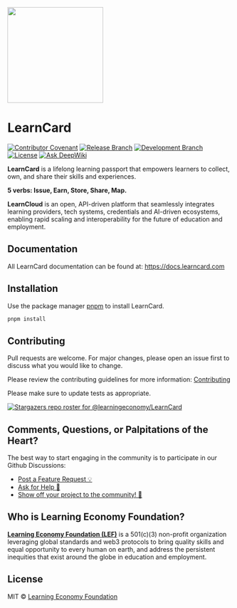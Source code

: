 [<img src="https://github.com/user-attachments/assets/3bff1da1-8293-4ddf-856b-6f9aee6747d0" width="215"/>](https://learncard.com)

# LearnCard

[![Contributor Covenant](https://img.shields.io/badge/Contributor%20Covenant-2.1-4baaaa.svg)](CODE_OF_CONDUCT.md)
[![Release Branch](https://img.shields.io/badge/release_branch-main-green.svg)](https://github.com/learningeconomy/LearnCard/tree/main)
[![Development Branch](https://img.shields.io/badge/docs-quickstart-green.svg)](https://docs.learncard.com/)
[![License](https://img.shields.io/badge/license-mit-blue.svg)](https://github.com/learningeconomy/LearnCard/blob/main/LICENSE)
[![Ask DeepWiki](https://deepwiki.com/badge.svg)](https://deepwiki.com/learningeconomy/LearnCard)

**LearnCard** is a lifelong learning passport that empowers learners to collect, own, and share their skills and experiences.

**5 verbs: Issue, Earn, Store, Share, Map.**

**LearnCloud** is an open, API-driven platform that seamlessly integrates learning providers, tech systems, credentials and AI-driven ecosystems, enabling rapid scaling and interoperability for the future of education and employment.

## Documentation

All LearnCard documentation can be found at:
https://docs.learncard.com

## Installation

Use the package manager [pnpm](https://pnpm.io/) to install LearnCard.

```bash
pnpm install
```

## Contributing

Pull requests are welcome. For major changes, please open an issue first to discuss what you would like to change.

Please review the contributing guidelines for more information: [Contributing](https://docs.learncard.com/development/contributing)

Please make sure to update tests as appropriate.

[![Stargazers repo roster for @learningeconomy/LearnCard](https://reporoster.com/stars/learningeconomy/LearnCard)](https://github.com/learningeconomy/LearnCard/stargazers)

## Comments, Questions, or Palpitations of the Heart?

The best way to start engaging in the community is to participate in our Github Discussions:

-   [Post a Feature Request 💡](https://github.com/learningeconomy/LearnCard/discussions/categories/feature-requests)
-   [Ask for Help 💖](https://github.com/learningeconomy/LearnCard/discussions/categories/help)
-   [Show off your project to the community! 🙌](https://github.com/learningeconomy/LearnCard/discussions/categories/show-and-tell)

## Who is Learning Economy Foundation?

**[Learning Economy Foundation (LEF)](https://www.learningeconomy.io)** is a 501(c)(3) non-profit organization leveraging global standards and web3 protocols to bring quality skills and equal opportunity to every human on earth, and address the persistent inequities that exist around the globe in education and employment.

## License

MIT © [Learning Economy Foundation](https://www.learningeconomy.io/)
